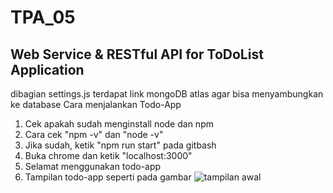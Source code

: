 # TPA_05
## Web Service & RESTful API for ToDoList Application
dibagian settings.js terdapat link mongoDB atlas agar bisa menyambungkan ke database
Cara menjalankan Todo-App
1. Cek apakah sudah menginstall node dan npm
2. Cara cek "npm -v" dan "node -v"
3. Jika sudah, ketik "npm run start" pada gitbash
4. Buka chrome dan ketik "localhost:3000"
5. Selamat menggunakan todo-app
6. Tampilan todo-app seperti pada gambar 
![tampilan awal](tampilan.png)
